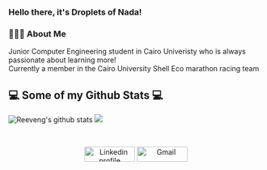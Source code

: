 ### Hello there, it's Droplets of Nada!

<div align="left"> 
  <h3> 👨🏻‍💻 About Me </h3>
    Junior Computer Engineering student in Cairo Univeristy who is always passionate about learning more!
  <br>
    Currently a member in the Cairo University Shell Eco marathon racing team
</div> 


## 💻 Some of my Github Stats 💻

![Reeveng's github stats](https://github-readme-stats.vercel.app/api?username=nadakhalled&show_icons=true&title_color=fff&icon_color=79ff97&text_color=9f9f9f&bg_color=151515)
<img src="https://github-readme-stats.vercel.app/api/top-langs/?username=nadakhalled&theme=radical&layout=compact&height=28" />

<br>
<p align="center">
    <a href="https://www.linkedin.com/in/nada-elkhamy-5402b6188/"><img alt="Linkedin profile" title="Linkedin" src="https://raw.githubusercontent.com/Thomas-George-T/Thomas-George-T/master/assets/linkedin.svg" width="100" height="30" /></a>
    <a href="mailto:nadaelkhamy@gmail.com"><img alt="Gmail" src="https://raw.githubusercontent.com/Thomas-George-T/Thomas-George-T/master/assets/google-gmail.svg" title="Email" width="100" height="30" /></a>
